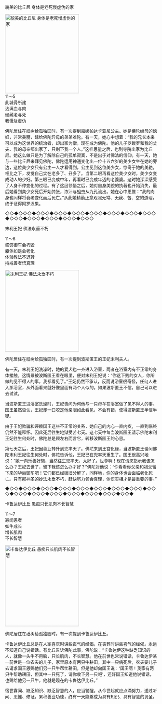 貌美的比丘尼 身体是老死慢虚伪的家

<div class="e2">
<img src="images/fjj-50-1.jpg" width="245" height="261" alt="貌美的比丘尼 身体是老死慢虚伪的家"/>
<div>
11～5<br>
 此城骨所建<br>
 沾满血与肉<br>
 储藏老与死<br>
 我慢及虚伪
</div>
</div>



佛陀居住在祇树给孤独园时，有一次提到嘉娜帕达卡亚尼公主。她是佛陀继母的媳妇，非常美丽，嫁给佛陀异母的弟弟难陀。有一天，她心中想着：“我的兄长本来可以成为这世界的统治者，却出家为僧，现在成为佛陀。他的儿子罗睺罗和我的丈夫、我的母亲都出家了，只剩下我一个人。”这样思量之后，也到寺院出家为比丘尼。她这么做只是为了解除自己的孤单寂寞，不是出于对佛法的信仰。有一天，她与一些比丘尼来拜见佛陀，佛陀运用神通变化出一位十五六岁的美少女坐在她的旁边，这位美少女只有公主一人才看得到。公主见到这位美少女，惊奇于她的美艳，相比之下，发觉自己实在老多了、丑多了。当第二眼再看这位美少女时，美少女变成动人的少妇。第三眼已变成中年，再看时已变成年迈的老婆婆。这时她深深感受了人身不停变化的过程。有了这层领悟之后，她对自身美貌的执著也开始消失，最后她看到美少女死后开始肿胀，浓汁与蛆虫从九孔流出。她在心中思惟：“我的肉身也同样将衰老变化而后死亡。”从此她精勤正念观照无常、无我、苦、空的道理，终于证得阿罗汉果。

◇◇◆◇◇◇◆◇◇◇◆◇◇◇◆◇◇◇◆◇◇◇◆◇◇◇◆◇◇◇◆◇◇◇◆◇◇◇◆◇◇◇◆◇◇◇◆◇◇◇◆◇◇◇

末利王妃 佛法永垂不朽

<div class="e2">
<div>
 <p class="p13-5">11～6<br>
 盛饰御车会朽毁<br>
 躯体如是会老化<br>
 体验教法不退转<br>
 持戒善者悟真理</p> 
</div>
<img src="images/fjj-50-2.jpg" width="245" height="269" alt="末利王妃 佛法永垂不朽"/>
</div>

佛陀居住在祇树给孤独园时，有一次提到波斯匿王的王妃末利夫人。

有一天，末利王妃洗澡时，她的爱犬也一齐进入浴室，两者在浴室内有不正常的身体接触。这情景被波斯匿王看在眼里，便对末利王妃说：“你这下贱的女人，你所做的见不得人的事，我都看见了。”王妃仍然不承认，反而说浴室很奇怪，任何人进入那浴室，从外面看来就好像里面有两个人似的。如果波斯匿王不信，自己可以进去试试。

当波斯匿王进浴室洗澡时，王妃责问为何他与一只母羊在浴室做了见不得人的事。国王虽然否认，王妃却一口咬定他亲眼如此看见，不会有错，使得波斯匿王半信半疑。

由于王妃欺骗和诬赖国王这些不正常的关系，她自己的内心一直内疚，一直到临终仍然不能释怀。因此死后往生地狱受苦七天。这七天中每当波斯匿王请示佛陀末利王妃往生何处时，佛陀总是顾左右而言它，转移波斯匿王的心思。

第七天之后，王妃因善业转升到兜率天了。佛陀来到王宫化缘，当波斯匿王请问佛陀末利王妃往生何处时，佛陀告诉他，王妃已在兜率天重生了。国王很高兴地说：“她一向乐善好施，当然往生兜率天，太好了。世尊啊！现在请您指示我该怎么办？王妃去世了，留下我该怎么办才好？”佛陀对他说：“你看看你父亲和祖父留下来的华丽御车吧！它们都已经破旧分解了，同样地，你的身体也会面临老化死亡。只有那神圣的妙法永垂不朽，赶快努力领会真理，体悟实相才是最重要的事。”

◆◇◇◆◇◇◇◆◇◇◇◆◇◇◇◆◇◇◇◆◇◇◇◆◇◇◇◆◇◇◇◆◇◇◇◆◇◇◇◆◇◇◇◆◇◇◇◆◇◇◇◆◇◇◇◆◇◇◇◆◇◇◆



卡鲁达伊比丘 愚痴只长肌肉不长智慧



<div class="e2">
<div>
 <p class="p13-5">11～7<br>
 寡闻愚者<br>
 如牛成长<br>
 增长肌肉<br>
 不长智慧<br>
 </p> 
</div>
<img src="images/fjj-50-3.jpg" width="245" height="267" alt="卡鲁达伊比丘 愚痴只长肌肉不长智慧"/>
</div>

佛陀居住在祇树给孤独园时，有一次提到卡鲁达伊比丘。

卡鲁达伊比丘总是在人家喜庆时讲些丧气的经偈，在丧葬时讲些喜气的经偈。永远不知道自己说错话。有比丘告诉佛陀此事，佛陀说：“卡鲁达伊这种缺乏知识的人，就像一头牛不用脑，只长肌肉，不长智慧。他在前世也常说错话，卡鲁达伊某一前世是一位农夫的儿子，家里原本有两只牛耕田，其中一只病死后，农夫要儿子去请求国王恩赐他们另一只牛帮忙耕田，但是他却向国王说：‘国王啊！我家有两只牛帮助耕田，但其中一只死了，请你收下另一只吧’，还好国王知道他说错话，也赐给他另一只牛，他就是现在的卡鲁达伊比丘。”

宿世寡闻、缺乏知识、缺乏智慧的人，应当警醒。从今世起就应点滴努力，透过听闻、思惟、修证，累积善业功德，终有一天能够成为具有知识、具有智慧的贤圣。
